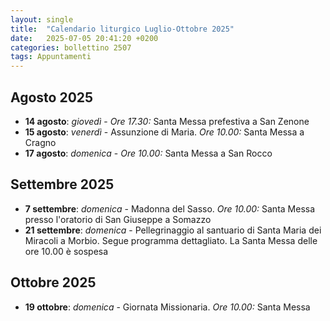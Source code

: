 ```yaml
---
layout: single
title:  "Calendario liturgico Luglio-Ottobre 2025"
date:   2025-07-05 20:41:20 +0200
categories: bollettino 2507
tags: Appuntamenti
---
```



## Agosto 2025

- **14 agosto**: *giovedì* - *Ore 17.30:* Santa Messa prefestiva a San Zenone
- **15 agosto**: *venerdì* - Assunzione di Maria. *Ore 10.00:* Santa Messa a Cragno
- **17 agosto**: *domenica* - *Ore 10.00:* Santa Messa a San Rocco

## Settembre 2025

- **7 settembre**: *domenica* - Madonna del Sasso. *Ore 10.00:* Santa Messa presso l'oratorio di San Giuseppe a Somazzo
- **21 settembre**: *domenica* - Pellegrinaggio al santuario di Santa Maria dei Miracoli a Morbio. Segue programma dettagliato. La Santa Messa delle ore 10.00 è sospesa

## Ottobre 2025

- **19 ottobre**: *domenica* - Giornata Missionaria. *Ore 10.00:* Santa Messa




